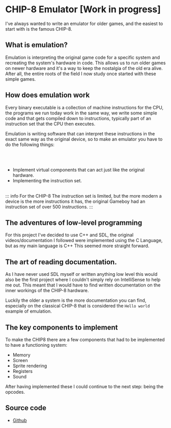 # CHIP-8 Emulator [Work in progress]

I've always wanted to write an emulator for older games, and the easiest to start with is the famous CHIP-8.

## What is emulation?

Emulation is interpreting the original game code for a specific system and recreating the system's hardware in code. This allows us to run older games on newer hardware 
and it's a way to keep the nostalgia of the old era alive. After all, the entire roots of the field I now study once started with these simple games.

## How does emulation work

Every binary executable is a collection of machine instructions for the CPU, the programs we run today work in the same way, we write some simple code
and that gets compiled down to instructions, typically part of an instruction set that the CPU then executes.

Emulation is writing software that can interpret these instructions in the exact same way as the original device, so to make an emulator you have to do the following things:

<br><br/>
- Implement virtual components that can act just like the original hardware.
- Implementing the instruction set.
<br><br/>

::: info
For the CHIP-8 The instruction set is limited, but the more modern a device is the more instructions it has, the original Gameboy had an instruction set
of over 500 instructions.
:::

## The adventures of low-level programming

For this project I've decided to use C++ and SDL, the original videos/documentation I followed were implemented using the C Language, but as my main language is C++ This seemed more
straight forward.

## The art of reading documentation.

As I have never used SDL myself or written anything low level this would also be the first project where I couldn't simply rely on IntelliSense to help me out.
This meant that I would have to find written documentation on the inner workings of the CHIP-8 hardware.

Luckily the older a system is the more documentation you can find, especially on the classical CHIP-8 that is considered the `Hello world` example of
emulation.

## The key components to implement

To make the CHIP8 there are a few components that had to be implemented to have a functioning system:

- Memory 
- Screen
- Sprite rendering
- Registers
- Sound

After having implemented these I could continue to the next step: being the opcodes.

## Source code

- [Github](https://github.com/SixArne/CHIP-8)